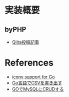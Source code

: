 # 実装概要
## byPHP
- [Qiita投稿記事](http://qiita.com/KAZUKI1994/items/7782e81ccee8386bbc0b)

# References
- [iconv support for Go](https://github.com/djimenez/iconv-go)
- [Go言語でCSVを書き出す](http://qiita.com/suin/items/bb9d817af5ccedb18be9)
- [GOでMySQLにCRUDする](https://blog.yohei.org/go-mysql-crud/)

